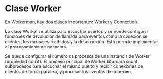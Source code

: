 # Clase Worker
En Workerman, hay dos clases importantes: Worker y Connection.

La clase Worker se utiliza para escuchar puertos y se puede configurar funciones de devolución de llamada para eventos como la conexión de clientes, los mensajes recibidos y la desconexión. Esto permite implementar el procesamiento de negocios.

Se puede configurar el número de procesos de una instancia de Worker (propiedad count). El proceso principal de Worker bifurcará count subprocesos para escuchar el mismo puerto y recibir conexiones de clientes de forma paralela, y procesar los eventos de conexión.
